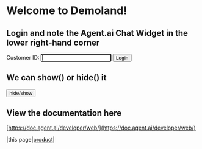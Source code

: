 # Welcome to Demoland!

## Login and note the Agent.ai Chat Widget in the lower right-hand corner
Customer ID: <input type='text' name='cid' id='cid' autofocus>
<button onclick="myFunction()">Login</button>

## We can show() or hide() it
<input type='button' id='hideshow' value='hide/show' onclick="toggle()">

## View the documentation here
[https://doc.agent.ai/developer/web/](https://doc.agent.ai/developer/web/)

<!-- agent.ai chat widget begin -->
<script id="user-care-script" type="text/javascript" src="https://webclient.agent.ai/js/agentai.js">
</script>
<script>
function myFunction() {
    var x = document.getElementById('cid').value;
    AgentAI.initialize({
           'app_id': 'udvlVlwJLtdfGpuFvelhqw',
           'api_key': 'AHTN65UUJVE4Q0002UPWNPOZ262FC3DAWLS2KJH3XE',
           'allow_location': true,
           'api_domain': 'agent-demo01.agent.ai',
           'customer_id': x
    });
}
AgentAI.tags(['index_page']);
</script>
<!-- agent.ai chat widget end -->

<script>
function toggle() {
   AgentAI.toggle();
}
</script>

|this page|[product](https://aaronhmiller.github.io/product)|
